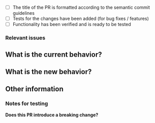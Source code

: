 <!-- ✍️
- [x] Please check using "x" if your PR fulfills the following requirements -->
- [ ] The title of the PR is formatted according to the semantic commit guidelines
- [ ] Tests for the changes have been added (for bug fixes / features)
- [ ] Functionality has been verified and is ready to be tested

### Relevant issues

<!-- ✍️ Tag any relevant GitHub issues, JIRA tickets, or paste links for additional context -->

## What is the current behavior?

<!-- ✍️ Describe and provide screenshots when applicable or remove this section entirely -->

## What is the new behavior?

<!-- ✍️ Describe or provide screenshots of the changes introduced -->

## Other information

<!-- ✍️ Any additional context into the problem or why you solved it in the way you did -->

### Notes for testing

<!-- ✍️ Note any example queries for the backend, authorization needs, and
       any special conditions to be aware of when testing. This should augment
       but not replace the How to Demo steps in the requirements -->

**Does this PR introduce a breaking change?** <!-- ✍️ Yes/No -->
<!-- ✍️ If necessary, please describe the impact and migration path -->
